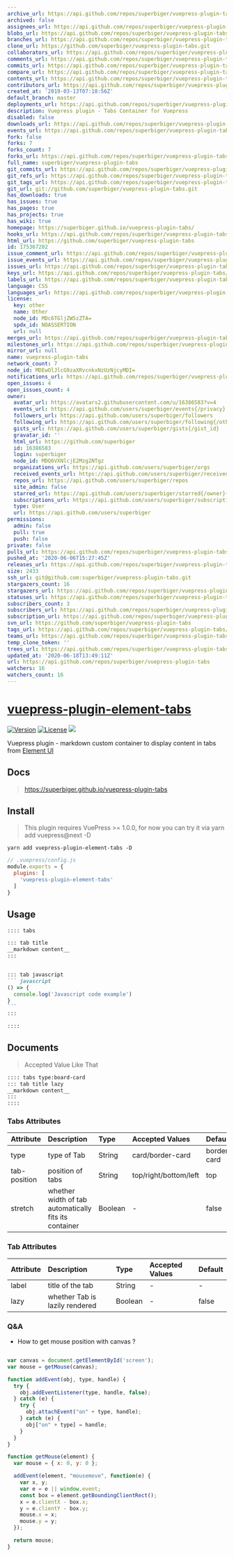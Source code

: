 ```yaml
---
archive_url: https://api.github.com/repos/superbiger/vuepress-plugin-tabs/{archive_format}{/ref}
archived: false
assignees_url: https://api.github.com/repos/superbiger/vuepress-plugin-tabs/assignees{/user}
blobs_url: https://api.github.com/repos/superbiger/vuepress-plugin-tabs/git/blobs{/sha}
branches_url: https://api.github.com/repos/superbiger/vuepress-plugin-tabs/branches{/branch}
clone_url: https://github.com/superbiger/vuepress-plugin-tabs.git
collaborators_url: https://api.github.com/repos/superbiger/vuepress-plugin-tabs/collaborators{/collaborator}
comments_url: https://api.github.com/repos/superbiger/vuepress-plugin-tabs/comments{/number}
commits_url: https://api.github.com/repos/superbiger/vuepress-plugin-tabs/commits{/sha}
compare_url: https://api.github.com/repos/superbiger/vuepress-plugin-tabs/compare/{base}...{head}
contents_url: https://api.github.com/repos/superbiger/vuepress-plugin-tabs/contents/{+path}
contributors_url: https://api.github.com/repos/superbiger/vuepress-plugin-tabs/contributors
created_at: '2019-03-13T07:18:56Z'
default_branch: master
deployments_url: https://api.github.com/repos/superbiger/vuepress-plugin-tabs/deployments
description: Vuepress plugin - Tabs Container for Vuepress
disabled: false
downloads_url: https://api.github.com/repos/superbiger/vuepress-plugin-tabs/downloads
events_url: https://api.github.com/repos/superbiger/vuepress-plugin-tabs/events
fork: false
forks: 7
forks_count: 7
forks_url: https://api.github.com/repos/superbiger/vuepress-plugin-tabs/forks
full_name: superbiger/vuepress-plugin-tabs
git_commits_url: https://api.github.com/repos/superbiger/vuepress-plugin-tabs/git/commits{/sha}
git_refs_url: https://api.github.com/repos/superbiger/vuepress-plugin-tabs/git/refs{/sha}
git_tags_url: https://api.github.com/repos/superbiger/vuepress-plugin-tabs/git/tags{/sha}
git_url: git://github.com/superbiger/vuepress-plugin-tabs.git
has_downloads: true
has_issues: true
has_pages: true
has_projects: true
has_wiki: true
homepage: https://superbiger.github.io/vuepress-plugin-tabs/
hooks_url: https://api.github.com/repos/superbiger/vuepress-plugin-tabs/hooks
html_url: https://github.com/superbiger/vuepress-plugin-tabs
id: 175367202
issue_comment_url: https://api.github.com/repos/superbiger/vuepress-plugin-tabs/issues/comments{/number}
issue_events_url: https://api.github.com/repos/superbiger/vuepress-plugin-tabs/issues/events{/number}
issues_url: https://api.github.com/repos/superbiger/vuepress-plugin-tabs/issues{/number}
keys_url: https://api.github.com/repos/superbiger/vuepress-plugin-tabs/keys{/key_id}
labels_url: https://api.github.com/repos/superbiger/vuepress-plugin-tabs/labels{/name}
language: CSS
languages_url: https://api.github.com/repos/superbiger/vuepress-plugin-tabs/languages
license:
  key: other
  name: Other
  node_id: MDc6TGljZW5zZTA=
  spdx_id: NOASSERTION
  url: null
merges_url: https://api.github.com/repos/superbiger/vuepress-plugin-tabs/merges
milestones_url: https://api.github.com/repos/superbiger/vuepress-plugin-tabs/milestones{/number}
mirror_url: null
name: vuepress-plugin-tabs
network_count: 7
node_id: MDEwOlJlcG9zaXRvcnkxNzUzNjcyMDI=
notifications_url: https://api.github.com/repos/superbiger/vuepress-plugin-tabs/notifications{?since,all,participating}
open_issues: 4
open_issues_count: 4
owner:
  avatar_url: https://avatars2.githubusercontent.com/u/16386583?v=4
  events_url: https://api.github.com/users/superbiger/events{/privacy}
  followers_url: https://api.github.com/users/superbiger/followers
  following_url: https://api.github.com/users/superbiger/following{/other_user}
  gists_url: https://api.github.com/users/superbiger/gists{/gist_id}
  gravatar_id: ''
  html_url: https://github.com/superbiger
  id: 16386583
  login: superbiger
  node_id: MDQ6VXNlcjE2Mzg2NTgz
  organizations_url: https://api.github.com/users/superbiger/orgs
  received_events_url: https://api.github.com/users/superbiger/received_events
  repos_url: https://api.github.com/users/superbiger/repos
  site_admin: false
  starred_url: https://api.github.com/users/superbiger/starred{/owner}{/repo}
  subscriptions_url: https://api.github.com/users/superbiger/subscriptions
  type: User
  url: https://api.github.com/users/superbiger
permissions:
  admin: false
  pull: true
  push: false
private: false
pulls_url: https://api.github.com/repos/superbiger/vuepress-plugin-tabs/pulls{/number}
pushed_at: '2020-06-06T15:27:45Z'
releases_url: https://api.github.com/repos/superbiger/vuepress-plugin-tabs/releases{/id}
size: 2433
ssh_url: git@github.com:superbiger/vuepress-plugin-tabs.git
stargazers_count: 16
stargazers_url: https://api.github.com/repos/superbiger/vuepress-plugin-tabs/stargazers
statuses_url: https://api.github.com/repos/superbiger/vuepress-plugin-tabs/statuses/{sha}
subscribers_count: 3
subscribers_url: https://api.github.com/repos/superbiger/vuepress-plugin-tabs/subscribers
subscription_url: https://api.github.com/repos/superbiger/vuepress-plugin-tabs/subscription
svn_url: https://github.com/superbiger/vuepress-plugin-tabs
tags_url: https://api.github.com/repos/superbiger/vuepress-plugin-tabs/tags
teams_url: https://api.github.com/repos/superbiger/vuepress-plugin-tabs/teams
temp_clone_token: ''
trees_url: https://api.github.com/repos/superbiger/vuepress-plugin-tabs/git/trees{/sha}
updated_at: '2020-06-18T13:49:11Z'
url: https://api.github.com/repos/superbiger/vuepress-plugin-tabs
watchers: 16
watchers_count: 16
---
```


# [vuepress-plugin-element-tabs](https://superbiger.github.io/vuepress-plugin-tabs/)

<a href="https://www.npmjs.com/package/vuepress-plugin-element-tabs"><img src="https://img.shields.io/npm/v/vuepress-plugin-element-tabs.svg" alt="Version"></a>
<a href="https://www.npmjs.com/package/vuepress-plugin-element-tabs"><img src="https://img.shields.io/npm/l/vuepress-plugin-element-tabs.svg" alt="License"></a>
<img src="https://img.shields.io/badge/thanks-element-brightgreen.svg"/>

Vuepress plugin - markdown custom container to display content in tabs from [Element UI](https://github.com/ElemeFE/element)

## Docs
> https://superbiger.github.io/vuepress-plugin-tabs

## Install
> This plugin requires VuePress >= 1.0.0, for now you can try it via yarn add vuepress@next -D 

```shell
yarn add vuepress-plugin-element-tabs -D
```

```javascript
// .vuepress/config.js
module.exports = {
  plugins: [
    'vuepress-plugin-element-tabs'
  ]
}
```

## Usage

~~~ md
:::: tabs

::: tab title
__markdown content__
:::


::: tab javascript
``` javascript
() => {
  console.log('Javascript code example')
}
```
:::

::::

~~~

## Documents
> Accepted Value Like That
~~~md
:::: tabs type:board-card
::: tab title lazy
__markdown content__
:::
::::
~~~

### Tabs Attributes
|Attribute|Description|Type|Accepted Values|Default|
|:--|:--|:--|:--|:--|
|type|type of Tab|String|card/border-card|border-card|
|tab-position|position of tabs|String|top/right/bottom/left|top|
|stretch|whether width of tab automatically fits its container|Boolean|-|false|


### Tab Attributes
|Attribute|Description|Type|Accepted Values|Default|
|:--|:--|:--|:--|:--|
|label|title of the tab|String|-|-|
|lazy|whether Tab is lazily rendered|Boolean|-|false|

### Q&A
* How to get mouse position with canvas ?
```javascript

var canvas = document.getElementById('screen');
var mouse = getMouse(canvas);

function addEvent(obj, type, handle) {
  try {
    obj.addEventListener(type, handle, false);
  } catch (e) {
    try {
      obj.attachEvent("on" + type, handle);
    } catch (e) {
      obj["on" + type] = handle;
    }
  }
}

function getMouse(element) {
  var mouse = { x: 0, y: 0 };

  addEvent(element, "mousemove", function(e) {
    var x, y;
    var e = e || window.event;
    const box = element.getBoundingClientRect();
    x = e.clientX - box.x;
    y = e.clientY - box.y;
    mouse.x = x;
    mouse.y = y;
  });

  return mouse;
}
```

